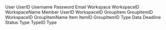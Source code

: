 User
    UserID
    Username
    Password
    Email
Workspace
    WorkspaceID
    WorkspaceName
Member
    UserID
    WorkspaceID
GroupItem
    GroupItemID
    WorkspaceID
    GroupItemName
Item
    ItemID
    GroupItemID
    Type
    Data
    Deadline
    Status
Type
    TypeID
    Type